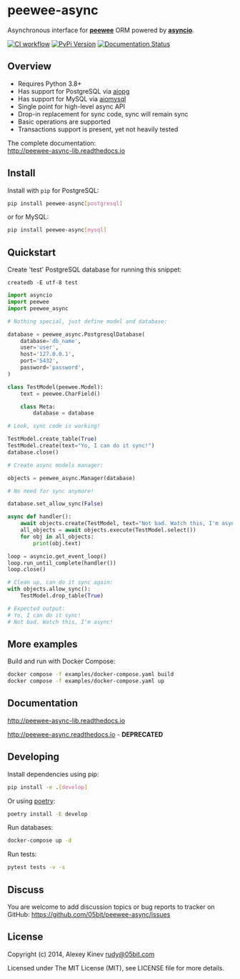 peewee-async
============

Asynchronous interface for **[peewee](https://github.com/coleifer/peewee)**
ORM powered by **[asyncio](https://docs.python.org/3/library/asyncio.html)**.

[![CI workflow](https://github.com/05bit/peewee-async/actions/workflows/tests.yml/badge.svg)](https://github.com/05bit/peewee-async/actions/workflows/tests.yml) [![PyPi Version](https://img.shields.io/pypi/v/peewee-async.svg)](https://pypi.python.org/pypi/peewee-async)
 [![Documentation Status](https://readthedocs.org/projects/peewee-async-lib/badge/?version=latest)](https://peewee-async-lib.readthedocs.io/en/latest/?badge=latest)


Overview
--------

* Requires Python 3.8+
* Has support for PostgreSQL via [aiopg](https://github.com/aio-libs/aiopg)
* Has support for MySQL via [aiomysql](https://github.com/aio-libs/aiomysql)
* Single point for high-level async API
* Drop-in replacement for sync code, sync will remain sync
* Basic operations are supported
* Transactions support is present, yet not heavily tested

The complete documentation:  
http://peewee-async-lib.readthedocs.io


Install
-------

Install with `pip` for PostgreSQL:

```bash
pip install peewee-async[postgresql]
```

or for MySQL:

```bash
pip install peewee-async[mysql]
```


Quickstart
----------

Create 'test' PostgreSQL database for running this snippet:

    createdb -E utf-8 test

```python
import asyncio
import peewee
import peewee_async

# Nothing special, just define model and database:

database = peewee_async.PostgresqlDatabase(
    database='db_name',
    user='user',
    host='127.0.0.1',
    port='5432',
    password='password',
)

class TestModel(peewee.Model):
    text = peewee.CharField()

    class Meta:
        database = database

# Look, sync code is working!

TestModel.create_table(True)
TestModel.create(text="Yo, I can do it sync!")
database.close()

# Create async models manager:

objects = peewee_async.Manager(database)

# No need for sync anymore!

database.set_allow_sync(False)

async def handler():
    await objects.create(TestModel, text="Not bad. Watch this, I'm async!")
    all_objects = await objects.execute(TestModel.select())
    for obj in all_objects:
        print(obj.text)

loop = asyncio.get_event_loop()
loop.run_until_complete(handler())
loop.close()

# Clean up, can do it sync again:
with objects.allow_sync():
    TestModel.drop_table(True)

# Expected output:
# Yo, I can do it sync!
# Not bad. Watch this, I'm async!
```


More examples
-------------

Build and run with Docker Compose:

```bash
docker compose -f examples/docker-compose.yaml build
docker compose -f examples/docker-compose.yaml up
```


Documentation
-------------

http://peewee-async-lib.readthedocs.io

http://peewee-async.readthedocs.io - **DEPRECATED**


Developing
----------

Install dependencies using pip:

```bash
pip install -e .[develop]
```

Or using [poetry](https://python-poetry.org/docs/):

```bash
poetry install -E develop
```

Run databases:

```bash
docker-compose up -d
```

Run tests:

```bash
pytest tests -v -s
```


Discuss
-------

You are welcome to add discussion topics or bug reports to tracker on GitHub: https://github.com/05bit/peewee-async/issues

License
-------

Copyright (c) 2014, Alexey Kinev <rudy@05bit.com>

Licensed under The MIT License (MIT),
see LICENSE file for more details.
